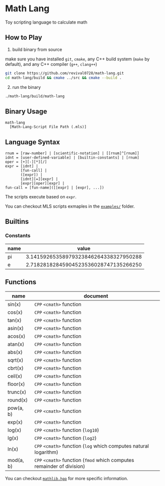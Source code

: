 # Math Lang

Toy scripting language to calculate math

## How to Play

1. build binary from source

make sure you have installed `git`, `cmake`, any C++ build system (`make` by default), and any C++ compiler (`g++`, `clang++`)
```bash
git clone https://github.com/revival0728/math-lang.git
cd math-lang/build && cmake ../src && cmake --build .
```

2. run the binary

```bash
./math-lang/build/math-lang
```

## Binary Usage

```
math-lang 
  [Math-Lang-Script File Path (.mls)]
```

## Language Syntax
```
rnum = [raw-number] | [scientific-notation] | [[rnum]^[rnum]]
idnt = [user-defined-variable] | [builtin-constants] | [rnum]
oper = [+][-][*][/]
expr = [idnt] |
       [fun-call] |
       ([expr]) |
       [idnt][=][expr] |
       [expr][oper][expr] |
fun-call = [fun-name]([[expr] | [expr], ...])
```
The scripts execute based on `expr`.

You can checkout MLS scripts exmaples in the [`examples/`](/examples/) folder.

## Builtins

### Constants

| name | value |
|------|----------|
| pi   | 3.14159265358979323846264338327950288 |
| e    | 2.71828182845904523536028747135266250 |

## Functions

| name | document |
|------|----------|
| sin(x) | `CPP` `<cmath>` function |
| cos(x) | `CPP` `<cmath>` function |
| tan(x) | `CPP` `<cmath>` function |
| asin(x) | `CPP` `<cmath>` function |
| acos(x) | `CPP` `<cmath>` function |
| atan(x) | `CPP` `<cmath>` function |
| abs(x) | `CPP` `<cmath>` function |
| sqrt(x) | `CPP` `<cmath>` function |
| cbrt(x) | `CPP` `<cmath>` function |
| ceil(x) | `CPP` `<cmath>` function |
| floor(x) | `CPP` `<cmath>` function |
| trunc(x) | `CPP` `<cmath>` function |
| round(x) | `CPP` `<cmath>` function |
| pow(a, b) | `CPP` `<cmath>` function |
| exp(x) | `CPP` `<cmath>` function |
| log(x) | `CPP` `<cmath>` function (`log10`) |
| lg(x) | `CPP` `<cmath>` function (`log2`) |
| ln(x) | `CPP` `<cmath>` function (`log` which computes natural logarithm) |
| mod(a, b) | `CPP` `<cmath>` function (`fmod` which computes remainder of division) |

You can checkout [`mathlib.hpp`](/src/mathlib.hpp) for more specific information.